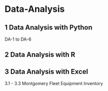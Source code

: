# Data-Analysis

## 1 Data Analysis with Python

DA-1 to DA-6

## 2 Data Analysis with R



## 3 Data Analysis with Excel

3.1 - 3.3 Montgomery Fleet Equipment Inventory
